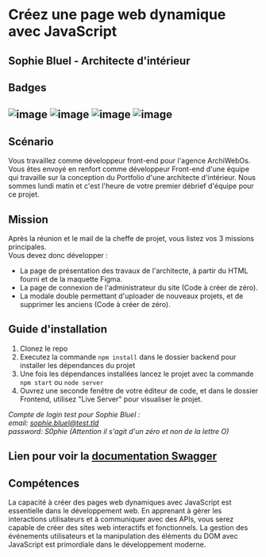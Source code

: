 # Créez une page web dynamique avec JavaScript
Sophie Bluel - Architecte d'intérieur
--
## Badges
![image](https://img.shields.io/badge/HTML5-E34F26?style=for-the-badge&logo=html5&logoColor=white)
![image](https://img.shields.io/badge/CSS3-1572B6?style=for-the-badge&logo=css3&logoColor=white)
![image](https://img.shields.io/badge/JavaScript-323330?style=for-the-badge&logo=javascript&logoColor=F7DF1E)
![image](https://img.shields.io/badge/Node.js-339933?style=for-the-badge&logo=nodedotjs&logoColor=white)
--
## Scénario  
Vous travaillez comme développeur front-end pour l'agence ArchiWebOs. Vous êtes envoyé en renfort comme développeur Front-end d'une équipe qui travaille sur la conception du Portfolio d'une architecte d'intérieur. Nous sommes lundi matin et c'est l'heure de votre premier débrief d'équipe pour ce projet.

## Mission  
Après la réunion et le mail de la cheffe de projet, vous listez vos 3 missions principales.  
Vous devez donc développer :  
* La page de présentation des travaux de l'architecte, à partir du HTML fourni et de la maquette Figma.  
* La page de connexion de l'administrateur du site (Code à créer de zéro).  
* La modale double permettant d'uploader de nouveaux projets, et de supprimer les anciens (Code à créer de zéro).

## Guide d'installation  
1. Clonez le repo  
2. Executez la commande `npm install` dans le dossier backend pour installer les dépendances du projet  
3. Une fois les dépendances installées lancez le projet avec la commande `npm start` ou `node server`
4. Ouvrez une seconde fenêtre de votre éditeur de code, et dans le dossier Frontend, utilisez "Live Server" pour visualiser le projet.
   
*Compte de login test pour Sophie Bluel :*  
*email: sophie.bluel@test.tld*  
*password: S0phie (Attention il s'agit d'un zéro et non de la lettre O)*

Lien pour voir la [documentation Swagger](http://localhost:5678/api-docs/) 
--
## Compétences  
La capacité à créer des pages web dynamiques avec JavaScript est essentielle dans le développement web. 
En apprenant à gérer les interactions utilisateurs et à communiquer avec des APIs, vous serez capable de créer des sites web interactifs et fonctionnels. 
La gestion des événements utilisateurs et la manipulation des éléments du DOM avec JavaScript est primordiale dans le développement moderne.
